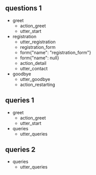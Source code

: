 ## questions 1
* greet
  - action_greet
  - utter_start
* registration
  - utter_registration
  - registration_form
  - form{"name": "registration_form"}
  - form{"name": null}
  - action_detail
  - utter_contact
* goodbye
  - utter_goodbye
  - action_restarting

## queries 1
* greet
  - action_greet
  - utter_start
* queries
  - utter_queries

## queries 2
* queries
  - utter_queries
